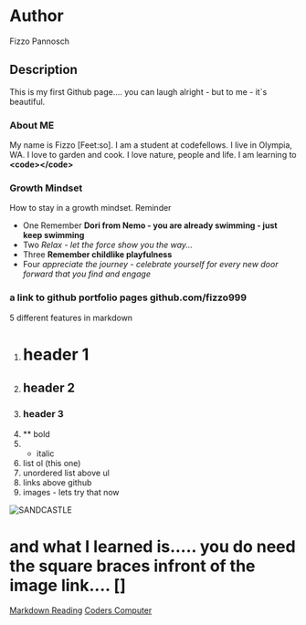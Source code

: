 # Author
Fizzo Pannosch

## Description
This is my first Github page.... you can laugh alright - but to me - it`s beautiful.

### About ME
My name is Fizzo [Feet:so]. I am a student at codefellows. I live in Olympia, WA. I love to garden and cook. I love nature, people and life. I am learning to 
**\<code\>\<\/code\>**

### Growth Mindset
How to stay in a growth mindset.
Reminder
* One Remember **Dori from Nemo - you are already swimming - just keep swimming**
* Two *Relax - let the force show you the way...*
* Three **Remember childlike playfulness**
* Four *appreciate the journey - celebrate yourself for every new door forward that you find and engage*


### a link to github portfolio pages github.com/fizzo999
5 different features in markdown 

1. # header 1 
2. ## header 2 
3. ### header 3 
4. ** bold 
5. * italic
6. list ol (this one) 
7. unordered list above ul 
8. links above github
9. images - lets try that now



![SANDCASTLE](http://www.chooseyourmetaphor.com/wp-content/uploads/2015/03/sandcastle3.jpg)

# and what I learned is..... you do need the square braces infront of the image link.... []

[Markdown Reading](markdownLecture01.md)
[Coders Computer](coders_computer)
